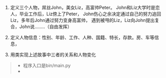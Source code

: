 1. 定义三个人物，屌丝John，美女Liz，高富帅Peter。
    John和Liz大学时是恋人，毕业工作后，Liz傍上了Peter，
    John伤心之余决定通过自己的努力追回Liz，多年后John通过努力变身高富帅，
    遇到被甩的Liz，Liz向John提出复合，John说……..（自由发挥）

2. 定义人物信息：性别、年龄、工作、人种、国籍、特长，存款。房、车等信息，

3. 用类实现上述故事中三者的关系和人物变化

> * 程序入口是bin/main.py
> * 
